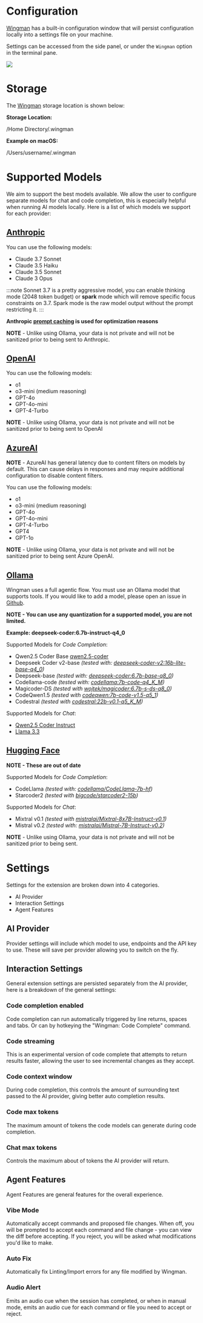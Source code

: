 # Configuration

[Wingman](https://marketplace.visualstudio.com/items?itemName=WingMan.wing-man) has a built-in configuration window that will persist configuration locally into a settings file on your machine.

Settings can be accessed from the side panel, or under the `Wingman` option in the terminal pane.

![](/Settings.png)

# Storage

The [Wingman](https://marketplace.visualstudio.com/items?itemName=WingMan.wing-man) storage location is shown below:

**Storage Location:**

/Home Directory/.wingman

**Example on macOS:**

/Users/username/.wingman

# Supported Models

We aim to support the best models available. We allow the user to configure separate models for chat and code completion, this is especially helpful when running AI models locally. Here is a list of which models we support for each provider:

## [Anthropic](https://docs.anthropic.com/en/docs/welcome)

You can use the following models:

-   Claude 3.7 Sonnet
-   Claude 3.5 Haiku
-   Claude 3.5 Sonnet
-   Claude 3 Opus

:::note
Sonnet 3.7 is a pretty aggressive model, you can enable thinking mode (2048 token budget) or **spark** mode which will remove specific focus constraints on 3.7. Spark mode is the raw model output without the prompt restricting it.
:::

**Anthropic [prompt caching](https://www.anthropic.com/news/prompt-caching) is used for optimization reasons**

**NOTE** - Unlike using Ollama, your data is not private and will not be sanitized prior to being sent to Anthropic.

## [OpenAI](https://platform.openai.com/docs/models/continuous-model-upgrades)

You can use the following models:

-   o1
-   o3-mini (medium reasoning)
-   GPT-4o
-   GPT-4o-mini
-   GPT-4-Turbo

**NOTE** - Unlike using Ollama, your data is not private and will not be sanitized prior to being sent to OpenAI

## [AzureAI](https://learn.microsoft.com/en-us/azure/ai-services/openai/concepts/models?tabs=python-secure#gpt-4o-and-gpt-4-turbo)

**NOTE** - AzureAI has general latency due to content filters on models by default. This can cause delays in responses and may require additional configuration to disable content filters.

You can use the following models:

-   o1
-   o3-mini (medium reasoning)
-   GPT-4o
-   GPT-4o-mini
-   GPT-4-Turbo
-   GPT4
-   GPT-1o

**NOTE** - Unlike using Ollama, your data is not private and will not be sanitized prior to being sent Azure OpenAI.

## [Ollama](https://ollama.com/)

Wingman uses a full agentic flow. You must use an Ollama model that supports tools. If you would like to add a model, please open an issue in [Github](https://github.com/RussellCanfield/wingman-ai).

**NOTE - You can use any quantization for a supported model, you are not limited.**

**Example: deepseek-coder:6.7b-instruct-q4_0**

Supported Models for _Code Completion_:

-   Qwen2.5 Coder Base [qwen2.5-coder](https://ollama.com/library/qwen2.5-coder)
-   Deepseek Coder v2-base _(tested with: [deepseek-coder-v2:16b-lite-base-q4_0](https://ollama.com/library/deepseek-coder-v2:16b-lite-base-q4_0))_
-   Deepseek-base _(tested with: [deepseek-coder:6.7b-base-q8_0](https://ollama.ai/library/deepseek-coder:6.7b-base-q8_0))_
-   Codellama-code _(tested with: [codellama:7b-code-q4_K_M](https://ollama.ai/library/codellama:7b-code-q4_K_M))_
-   Magicoder-DS _(tested with [wojtek/magicoder:6.7b-s-ds-q8_0](https://ollama.com/wojtek/magicoder:6.7b-s-ds-q8_0))_
-   CodeQwen1.5 _(tested with [codeqwen:7b-code-v1.5-q5_1](https://ollama.com/library/codeqwen:7b-code-v1.5-q5_1))_
-   Codestral _(tested with [codestral:22b-v0.1-q5_K_M](https://ollama.com/library/codestral:22b-v0.1-q5_K_M))_

Supported Models for _Chat_:

-   [Qwen2.5 Coder Instruct](https://ollama.com/library/qwen2.5-coder)
-   [Llama 3.3](https://ollama.com/library/llama3.3)

## [Hugging Face](https://huggingface.co/)

**NOTE - These are out of date**

Supported Models for _Code Completion_:

-   CodeLlama _(tested with: [codellama/CodeLlama-7b-hf](https://huggingface.co/codellama/CodeLlama-7b-hf))_
-   Starcoder2 _(tested with [bigcode/starcoder2-15b](https://huggingface.co/bigcode/starcoder2-15b))_

Supported Models for _Chat_:

-   Mixtral v0.1 _(tested with [mistralai/Mixtral-8x7B-Instruct-v0.1](https://huggingface.co/mistralai/Mixtral-8x7B-Instruct-v0.1))_
-   Mistral v0.2 _(tested with: [mistralai/Mistral-7B-Instruct-v0.2](https://huggingface.co/mistralai/Mistral-7B-Instruct-v0.2))_

**NOTE** - Unlike using Ollama, your data is not private and will not be sanitized prior to being sent.

# Settings

Settings for the extension are broken down into 4 categories.

- AI Provider
- Interaction Settings
- Agent Features

## AI Provider

Provider settings will include which model to use, endpoints and the API key to use. These will save per provider allowing you to switch on the fly.

## Interaction Settings

General extension settings are persisted separately from the AI provider, here is a breakdown of the general settings:

### Code completion enabled

Code completion can run automatically triggered by line returns, spaces and tabs. Or can by hotkeying the "Wingman: Code Complete" command.

### Code streaming

This is an experimental version of code complete that attempts to return results faster, allowing the user to see incremental changes as they accept.

### Code context window

During code completion, this controls the amount of surrounding text passed to the AI provider, giving better auto completion results.

### Code max tokens

The maximum amount of tokens the code models can generate during code completion.

### Chat max tokens

Controls the maximum about of tokens the AI provider will return.

## Agent Features

Agent Features are general features for the overall experience.

### Vibe Mode

Automatically accept commands and proposed file changes. When off, you will be prompted to accept each command and file change - you can view the diff before accepting. If you reject, you will be asked what modifications you'd like to make.

### Auto Fix

Automatically fix Linting/Import errors for any file modified by Wingman.

### Audio Alert

Emits an audio cue when the session has completed, or when in manual mode, emits an audio cue for each command or file you need to accept or reject.